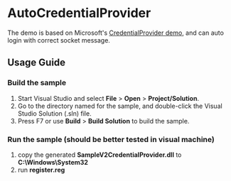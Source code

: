 # AutoCredentialProvider
The demo is based on Microsoft's [CredentialProvider demo](https://github.com/Microsoft/Windows-classic-samples/tree/master/Samples/CredentialProvider), and can auto login with correct socket message.

## Usage Guide

### Build the sample
1. Start Visual Studio and select **File** \> **Open** \> **Project/Solution**.
2. Go to the directory named for the sample, and double-click the Visual Studio Solution (.sln) file.
3. Press F7 or use **Build** \> **Build Solution** to build the sample.

### Run the sample (should be better tested in visual machine)
1. copy the generated **SampleV2CredentialProvider.dll** to **C:\Windows\System32**
2. run **register.reg**
